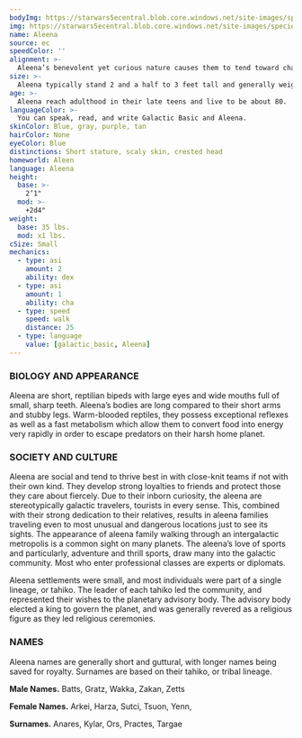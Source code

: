 ```yaml
---
bodyImg: https://starwars5ecentral.blob.core.windows.net/site-images/species/species_aleena.png
img: https://starwars5ecentral.blob.core.windows.net/site-images/species/species_aleena.png
name: Aleena
source: ec
speedColor: ''
alignment: >-
  Aleena’s benevolent yet curious nature causes them to tend toward chaotic light side, though there are exceptions.
size: >-
  Aleena typically stand 2 and a half to 3 feet tall and generally weigh about 35 lbs. Regardless of your position in that range, your size is Small.
age: >-
  Aleena reach adulthood in their late teens and live to be about 80.
languageColor: >-
  You can speak, read, and write Galactic Basic and Aleena. 
skinColor: Blue, gray, purple, tan
hairColor: None
eyeColor: Blue
distinctions: Short stature, scaly skin, crested head
homeworld: Aleen
language: Aleena
height:
  base: >-
    2’1"
  mod: >-
    +2d4"
weight:
  base: 35 lbs.
  mod: x1 lbs.
cSize: Small
mechanics:
  - type: asi
    amount: 2
    ability: dex
  - type: asi
    amount: 1
    ability: cha
  - type: speed
    speed: walk
    distance: 25
  - type: language
    value: [galactic_basic, Aleena]
---
```

### BIOLOGY AND APPEARANCE
Aleena are short, reptilian bipeds with large eyes and wide mouths full of small, sharp teeth. Aleena’s bodies are long compared to their short arms and stubby legs. Warm-blooded reptiles, they possess exceptional reflexes as well as a fast metabolism which allow them to convert food into energy very rapidly in order to escape predators on their harsh home planet.

### SOCIETY AND CULTURE
Aleena are social and tend to thrive best in with close-knit teams if not with their own kind. They develop strong loyalties to friends and protect those they care about fiercely. Due to their inborn curiosity, the aleena are stereotypically galactic travelers, tourists in every sense. This, combined with their strong dedication to their relatives, results in aleena families traveling even to most unusual and dangerous locations just to see its sights. The appearance of aleena family walking through an intergalactic metropolis is a common sight on many planets. The aleena’s love of sports and particularly, adventure and thrill sports, draw many into the galactic community. Most who enter professional classes are experts or diplomats.

Aleena settlements were small, and most individuals were part of a single lineage, or tahiko. The leader of each tahiko led the community, and represented their wishes to the planetary advisory body. The advisory body elected a king to govern the planet, and was generally revered as a religious figure as they led religious ceremonies.

### NAMES
Aleena names are generally short and guttural, with longer names being saved for royalty. Surnames are based on their tahiko, or tribal lineage.

__Male Names.__ Batts, Gratz, Wakka, Zakan, Zetts

__Female Names.__ Arkei, Harza, Sutci, Tsuon, Yenn,

__Surnames.__ Anares, Kylar, Ors, Practes, Targae



    